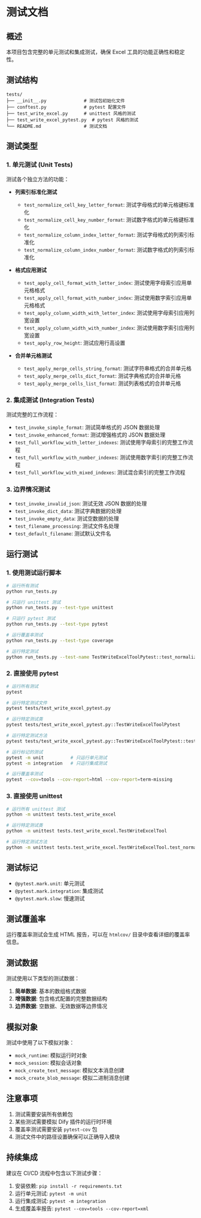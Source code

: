 # 测试文档

## 概述

本项目包含完整的单元测试和集成测试，确保 Excel 工具的功能正确性和稳定性。

## 测试结构

```
tests/
├── __init__.py              # 测试包初始化文件
├── conftest.py              # pytest 配置文件
├── test_write_excel.py      # unittest 风格的测试
├── test_write_excel_pytest.py  # pytest 风格的测试
└── README.md                # 测试文档
```

## 测试类型

### 1. 单元测试 (Unit Tests)

测试各个独立方法的功能：

- **列索引标准化测试**

  - `test_normalize_cell_key_letter_format`: 测试字母格式的单元格键标准化
  - `test_normalize_cell_key_number_format`: 测试数字格式的单元格键标准化
  - `test_normalize_column_index_letter_format`: 测试字母格式的列索引标准化
  - `test_normalize_column_index_number_format`: 测试数字格式的列索引标准化

- **格式应用测试**

  - `test_apply_cell_format_with_letter_index`: 测试使用字母索引应用单元格格式
  - `test_apply_cell_format_with_number_index`: 测试使用数字索引应用单元格格式
  - `test_apply_column_width_with_letter_index`: 测试使用字母索引应用列宽设置
  - `test_apply_column_width_with_number_index`: 测试使用数字索引应用列宽设置
  - `test_apply_row_height`: 测试应用行高设置

- **合并单元格测试**
  - `test_apply_merge_cells_string_format`: 测试字符串格式的合并单元格
  - `test_apply_merge_cells_dict_format`: 测试字典格式的合并单元格
  - `test_apply_merge_cells_list_format`: 测试列表格式的合并单元格

### 2. 集成测试 (Integration Tests)

测试完整的工作流程：

- `test_invoke_simple_format`: 测试简单格式的 JSON 数据处理
- `test_invoke_enhanced_format`: 测试增强格式的 JSON 数据处理
- `test_full_workflow_with_letter_indexes`: 测试使用字母索引的完整工作流程
- `test_full_workflow_with_number_indexes`: 测试使用数字索引的完整工作流程
- `test_full_workflow_with_mixed_indexes`: 测试混合索引的完整工作流程

### 3. 边界情况测试

- `test_invoke_invalid_json`: 测试无效 JSON 数据的处理
- `test_invoke_dict_data`: 测试字典数据的处理
- `test_invoke_empty_data`: 测试空数据的处理
- `test_filename_processing`: 测试文件名处理
- `test_default_filename`: 测试默认文件名

## 运行测试

### 1. 使用测试运行脚本

```bash
# 运行所有测试
python run_tests.py

# 只运行 unittest 测试
python run_tests.py --test-type unittest

# 只运行 pytest 测试
python run_tests.py --test-type pytest

# 运行覆盖率测试
python run_tests.py --test-type coverage

# 运行特定测试
python run_tests.py --test-name TestWriteExcelToolPytest::test_normalize_cell_key_letter_format
```

### 2. 直接使用 pytest

```bash
# 运行所有测试
pytest

# 运行特定测试文件
pytest tests/test_write_excel_pytest.py

# 运行特定测试类
pytest tests/test_write_excel_pytest.py::TestWriteExcelToolPytest

# 运行特定测试方法
pytest tests/test_write_excel_pytest.py::TestWriteExcelToolPytest::test_normalize_cell_key_letter_format

# 运行标记的测试
pytest -m unit          # 只运行单元测试
pytest -m integration   # 只运行集成测试

# 运行覆盖率测试
pytest --cov=tools --cov-report=html --cov-report=term-missing
```

### 3. 直接使用 unittest

```bash
# 运行所有 unittest 测试
python -m unittest tests.test_write_excel

# 运行特定测试类
python -m unittest tests.test_write_excel.TestWriteExcelTool

# 运行特定测试方法
python -m unittest tests.test_write_excel.TestWriteExcelTool.test_normalize_cell_key_letter_format
```

## 测试标记

- `@pytest.mark.unit`: 单元测试
- `@pytest.mark.integration`: 集成测试
- `@pytest.mark.slow`: 慢速测试

## 测试覆盖率

运行覆盖率测试会生成 HTML 报告，可以在 `htmlcov/` 目录中查看详细的覆盖率信息。

## 测试数据

测试使用以下类型的测试数据：

1. **简单数据**: 基本的数组格式数据
2. **增强数据**: 包含格式配置的完整数据结构
3. **边界数据**: 空数据、无效数据等边界情况

## 模拟对象

测试中使用了以下模拟对象：

- `mock_runtime`: 模拟运行时对象
- `mock_session`: 模拟会话对象
- `mock_create_text_message`: 模拟文本消息创建
- `mock_create_blob_message`: 模拟二进制消息创建

## 注意事项

1. 测试需要安装所有依赖包
2. 某些测试需要模拟 Dify 插件的运行时环境
3. 覆盖率测试需要安装 `pytest-cov` 包
4. 测试文件中的路径设置确保可以正确导入模块

## 持续集成

建议在 CI/CD 流程中包含以下测试步骤：

1. 安装依赖: `pip install -r requirements.txt`
2. 运行单元测试: `pytest -m unit`
3. 运行集成测试: `pytest -m integration`
4. 生成覆盖率报告: `pytest --cov=tools --cov-report=xml`
